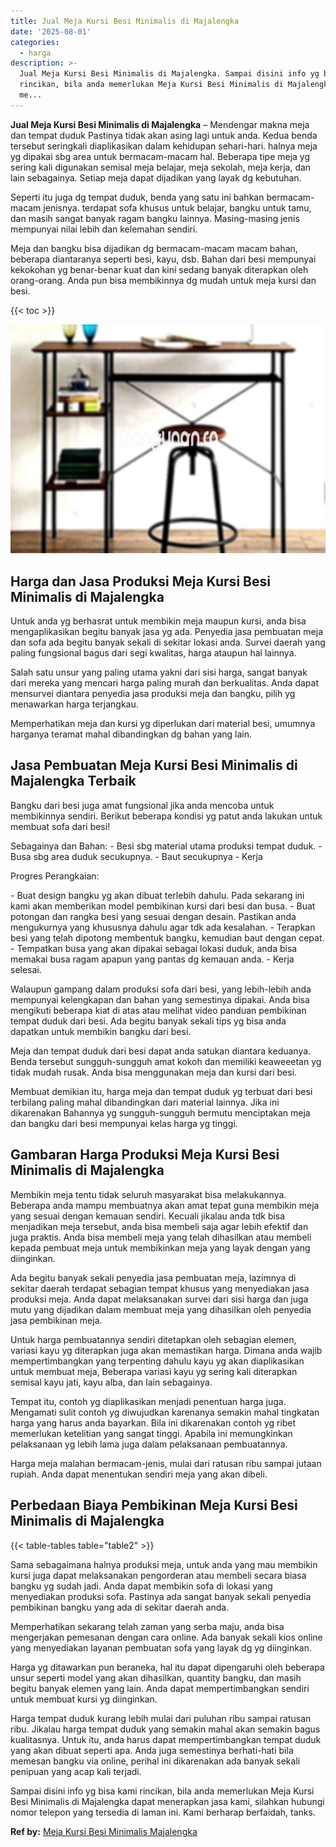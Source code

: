 ```yaml
---
title: Jual Meja Kursi Besi Minimalis di Majalengka
date: '2025-08-01'
categories:
  - harga
description: >-
  Jual Meja Kursi Besi Minimalis di Majalengka. Sampai disini info yg bisa kami
  rincikan, bila anda memerlukan Meja Kursi Besi Minimalis di Majalengka dapat
  me...
---
```


**Jual Meja Kursi Besi Minimalis di Majalengka** – Mendengar makna meja dan tempat duduk Pastinya tidak akan asing lagi untuk anda. Kedua benda tersebut seringkali diaplikasikan dalam kehidupan sehari-hari. halnya meja yg dipakai sbg area untuk bermacam-macam hal. Beberapa tipe meja yg sering kali digunakan semisal meja belajar, meja sekolah, meja kerja, dan lain sebagainya. Setiap meja dapat dijadikan yang layak dg kebutuhan.

Seperti itu juga dg tempat duduk, benda yang satu ini bahkan bermacam-macam jenisnya. terdapat sofa khusus untuk belajar, bangku untuk tamu, dan masih sangat banyak ragam bangku lainnya. Masing-masing jenis mempunyai nilai lebih dan kelemahan sendiri.

Meja dan bangku bisa dijadikan dg bermacam-macam macam bahan, beberapa diantaranya seperti besi, kayu, dsb. Bahan dari besi mempunyai kekokohan yg benar-benar kuat dan kini sedang banyak diterapkan oleh orang-orang. Anda pun bisa membikinnya dg mudah untuk meja kursi dan besi.

{{< toc >}}

![Jual Meja Kursi Besi Minimalis di Majalengka](/images/jual-meja-besi-murah24.png)

## Harga dan Jasa Produksi Meja Kursi Besi Minimalis di Majalengka

Untuk anda yg berhasrat untuk membikin meja maupun kursi, anda bisa mengaplikasikan begitu banyak jasa yg ada. Penyedia jasa pembuatan meja dan sofa ada begitu banyak sekali di sekitar lokasi anda. Survei daerah yang paling fungsional bagus dari segi kwalitas, harga ataupun hal lainnya.

Salah satu unsur yang paling utama yakni dari sisi harga, sangat banyak dari mereka yang mencari harga paling murah dan berkualitas. Anda dapat mensurvei diantara penyedia jasa produksi meja dan bangku, pilih yg menawarkan harga terjangkau.

Memperhatikan meja dan kursi yg diperlukan dari material besi, umumnya harganya teramat mahal dibandingkan dg bahan yang lain.

## Jasa Pembuatan Meja Kursi Besi Minimalis di Majalengka Terbaik

Bangku dari besi juga amat fungsional jika anda mencoba untuk membikinnya sendiri. Berikut beberapa kondisi yg patut anda lakukan untuk membuat sofa dari besi!

Sebagainya dan Bahan: - Besi sbg material utama produksi tempat duduk. - Busa sbg area duduk secukupnya. - Baut secukupnya - Kerja

Progres Perangkaian:

\- Buat design bangku yg akan dibuat terlebih dahulu. Pada sekarang ini kami akan memberikan model pembikinan kursi dari besi dan busa. - Buat potongan dan rangka besi yang sesuai dengan desain. Pastikan anda mengukurnya yang khususnya dahulu agar tdk ada kesalahan. - Terapkan besi yang telah dipotong membentuk bangku, kemudian baut dengan cepat. - Tempatkan busa yang akan dipakai sebagai lokasi duduk, anda bisa memakai busa ragam apapun yang pantas dg kemauan anda. - Kerja selesai.

Walaupun gampang dalam produksi sofa dari besi, yang lebih-lebih anda mempunyai kelengkapan dan bahan yang semestinya dipakai. Anda bisa mengikuti beberapa kiat di atas atau melihat video panduan pembikinan tempat duduk dari besi. Ada begitu banyak sekali tips yg bisa anda dapatkan untuk membikin bangku dari besi.

Meja dan tempat duduk dari besi dapat anda satukan diantara keduanya. Benda tersebut sungguh-sungguh amat kokoh dan memiliki keaweeetan yg tidak mudah rusak. Anda bisa menggunakan meja dan kursi dari besi.

Membuat demikian itu, harga meja dan tempat duduk yg terbuat dari besi terbilang paling mahal dibandingkan dari material lainnya. Jika ini dikarenakan Bahannya yg sungguh-sungguh bermutu menciptakan meja dan bangku dari besi mempunyai kelas harga yg tinggi.

## Gambaran Harga Produksi Meja Kursi Besi Minimalis di Majalengka

Membikin meja tentu tidak seluruh masyarakat bisa melakukannya. Beberapa anda mampu membuatnya akan amat tepat guna membikin meja yang sesuai dengan kemauan sendiri. Kecuali jikalau anda tdk bisa menjadikan meja tersebut, anda bisa membeli saja agar lebih efektif dan juga praktis. Anda bisa membeli meja yang telah dihasilkan atau membeli kepada pembuat meja untuk membikinkan meja yang layak dengan yang diinginkan.

Ada begitu banyak sekali penyedia jasa pembuatan meja, lazimnya di sekitar daerah terdapat sebagian tempat khusus yang menyediakan jasa produksi meja. Anda dapat melaksanakan survei dari sisi harga dan juga mutu yang dijadikan dalam membuat meja yang dihasilkan oleh penyedia jasa pembikinan meja.

Untuk harga pembuatannya sendiri ditetapkan oleh sebagian elemen, variasi kayu yg diterapkan juga akan memastikan harga. Dimana anda wajib mempertimbangkan yang terpenting dahulu kayu yg akan diaplikasikan untuk membuat meja, Beberapa variasi kayu yg sering kali diterapkan semisal kayu jati, kayu alba, dan lain sebagainya.

Tempat itu, contoh yg diaplikasikan menjadi penentuan harga juga. Mengamati sulit contoh yg diwujudkan karenanya semakin mahal tingkatan harga yang harus anda bayarkan. Bila ini dikarenakan contoh yg ribet memerlukan ketelitian yang sangat tinggi. Apabila ini memungkinkan pelaksanaan yg lebih lama juga dalam pelaksanaan pembuatannya.

Harga meja malahan bermacam-jenis, mulai dari ratusan ribu sampai jutaan rupiah. Anda dapat menentukan sendiri meja yang akan dibeli.

## Perbedaan Biaya Pembikinan Meja Kursi Besi Minimalis di Majalengka

{{< table-tables table="table2" >}}

Sama sebagaimana halnya produksi meja, untuk anda yang mau membikin kursi juga dapat melaksanakan pengorderan atau membeli secara biasa bangku yg sudah jadi. Anda dapat membikin sofa di lokasi yang menyediakan produksi sofa. Pastinya ada sangat banyak sekali penyedia pembikinan bangku yang ada di sekitar daerah anda.

Memperhatikan sekarang telah zaman yang serba maju, anda bisa mengerjakan pemesanan dengan cara online. Ada banyak sekali kios online yang menyediakan layanan pembuatan sofa yang layak dg yg diinginkan.

Harga yg ditawarkan pun beraneka, hal itu dapat dipengaruhi oleh beberapa unsur seperti model yang akan dihasilkan, quantity bangku, dan masih begitu banyak elemen yang lain. Anda dapat mempertimbangkan sendiri untuk membuat kursi yg diinginkan.

Harga tempat duduk kurang lebih mulai dari puluhan ribu sampai ratusan ribu. Jikalau harga tempat duduk yang semakin mahal akan semakin bagus kualitasnya. Untuk itu, anda harus dapat mempertimbangkan tempat duduk yang akan dibuat seperti apa. Anda juga semestinya berhati-hati bila memesan bangku via online, perihal ini dikarenakan ada banyak sekali penipuan yang acap kali terjadi.

Sampai disini info yg bisa kami rincikan, bila anda memerlukan Meja Kursi Besi Minimalis di Majalengka dapat menerapkan jasa kami, silahkan hubungi nomor telepon yang tersedia di laman ini. Kami berharap berfaidah, tanks.

**Ref by:** [Meja Kursi Besi Minimalis Majalengka](https://id.wikipedia.org/wiki/Meja)
